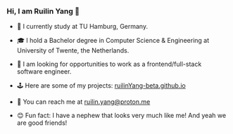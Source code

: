 <!--
**RuilinYang-beta/RuilinYang-beta** is a ✨ _special_ ✨ repository because its `README.md` (this file) appears on your GitHub profile.

Here are some ideas to get you started:

- 🔭 I’m currently working on ...
- 🌱 I’m currently learning ...
- 👯 I’m looking to collaborate on ...
- 🤔 I’m looking for help with ...
- 💬 Ask me about ...
- 📫 How to reach me: ...
- 😄 Pronouns: ...
- ⚡ Fun fact: ...
-->

### Hi, I am Ruilin Yang 👋

- 📜 I currently study at TU Hamburg, Germany.

- 🎓 I hold a Bachelor degree in Computer Science & Engineering at University of Twente, the Netherlands.
- 🔨 I am looking for opportunities to work as a frontend/full-stack software engineer.
- 🕹️ Here are some of my projects: [ruilinYang-beta.github.io](http://ruilinYang-beta.github.io)
- 🤝 You can reach me at ruilin.yang@proton.me
- 😊 Fun fact: I have a nephew that looks very much like me! And yeah we are good friends!
